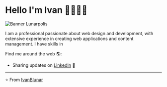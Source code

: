 # Hello I'm Ivan 👋🏾🧑‍💻
![Banner Lunarpolis](https://github.com/IvanBlunar/lunarpolis/assets/165439989/a9a64da2-46bb-41c2-8752-85abef1136b2)

I am a professional passionate about web design and development, with extensive experience in creating web applications and content management. I have skills in 

Find me around the web 🌎:
- Sharing updates on <a href="https://www.linkedin.com/in/ivan-humberto-bello-sandoval-15ba481a9/">LinkedIn</a> 💼


---
⭐️ From [IvanBlunar](https://github.com/IvanBlunar)
